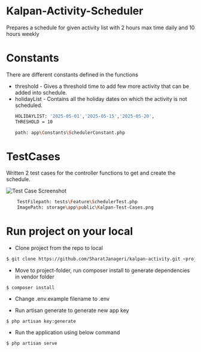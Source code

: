 # Kalpan-Activity-Scheduler
Prepares a schedule for given activity list  with 2 hours max time daily and 10 hours weekly 

# Constants
There are different constants defined in the functions 
 - threshold - Gives a threshold time to add few more activity that can be added into schedule.
 - holidayList - Contains all the holiday dates on which the activity is not scheduled.
    ```bash
    HOLIDAYLIST: '2025-05-01','2025-05-15','2025-05-20',
    THRESHOLD = 10

    path: app\Constants\SchedulerConstant.php

    
# TestCases
Written 2 test cases for the controller functions to get and create the schedule.

![Test Case Screenshot](.\storage\app\public\Kalpan-Test-Cases.png)
```bash
    TestFilepath: tests\Feature\SchedulerTest.php
    ImagePath: storage\app\public\Kalpan-Test-Cases.png
```

# Run project on your local 
- Clone project from the repo to local
 ```bash
 $ git clone https://github.com/SharatJanageri/kalpan-activity.git <project-folder-name>
 ``` 
- Move to project-folder, run composer install to generate dependencies in vendor folder 
 ```
 $ composer install
```
- Change .env.example filename to .env

- Run artisan generate to generate new app key
```
$ php artisan key:generate
```

- Run the application using below command 
```
$ php artisan serve
```